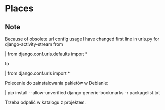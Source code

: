 Places
======

Note
----
Because of obsolete url config usage I have changed first line in urls.py for
django-activity-stream from

  |  from django.conf.urls.defaults import *
    
to
    
  |  from django.conf.urls import *
  
Polecenie do zainstalowania pakietów w Debianie:

  |  pip install --allow-unverified django-generic-bookmarks -r packagelist.txt
  
Trzeba odpalić w katalogu z projektem.
